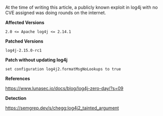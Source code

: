 At the time of writing this article, a publicly known exploit in log4j with no CVE assigned was doing rounds on the internet. 


**Affected Versions**


```
2.0 <= Apache log4j <= 2.14.1
```

**Patched Versions**


```
log4j-2.15.0-rc1
```

**Patch without updating log4j**

```
set configuration log4j2.formatMsgNoLookups to true
```

**References**

https://www.lunasec.io/docs/blog/log4j-zero-day/?s=09

**Detection**

https://semgrep.dev/s/chegg:log4j2_tainted_argument
